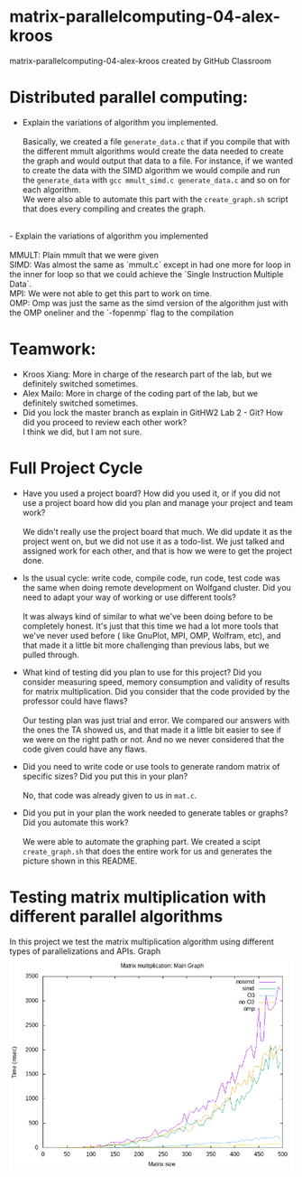 # matrix-parallelcomputing-04-alex-kroos
matrix-parallelcomputing-04-alex-kroos created by GitHub Classroom



# Distributed parallel computing:
- Explain the variations of algorithm you implemented.<br><br>
Basically, we created a file `generate_data.c` that if you compile that with the different mmult algorithms would create the data needed to create the graph and would output that data to a file. For instance, if we wanted to create the data with the SIMD algorithm we would compile and run the `generate_data` with `gcc mmult_simd.c generate_data.c` and so on for each algorithm. <br>
We were also able to automate this part with the `create_graph.sh` script that does every compiling  and creates the graph.
<br>
- Explain the variations of algorithm you implemented<br><br>
MMULT: Plain mmult that we were given<br>
SIMD: Was almost the same as `mmult.c` except in had one more for loop in the inner for loop so that we could achieve the `Single Instruction Multiple Data`.<br>
MPI: We were not able to get this part to work on time.<br>
OMP: Omp was just the same as the simd version of the algorithm just with the OMP oneliner and the `-fopenmp` flag to the compilation<br>

# Teamwork:
- Kroos Xiang: More in charge of the research part of the lab, but we definitely switched sometimes. 
- Alex Mailo: More in charge of the coding part of the lab, but we definitely switched sometimes. 
- Did you lock the master branch as explain in GitHW2 Lab 2 - Git? How did you proceed to review each other work?<br>
I think we did, but I am not sure.

# Full Project Cycle
- Have you used a project board? How did you used it, or if you did not use a project board how did you plan and manage your project and team work?<br><br>
We didn't really use the project board that much. We did update it as the project went on, but we did not use it as a todo-list. We just talked and assigned
work for each other, and that is how we were to get the project done.

- Is the usual cycle: write code, compile code,  run code, test code was the same when doing remote development on Wolfgand cluster. Did you need to adapt your way of working or use different tools?<br><br>
It was always kind of similar to what we've been doing before to be completely honest. It's just that this time we had a lot more tools that we've never
used before ( like GnuPlot, MPI, OMP, Wolfram, etc), and that made it a little bit more challenging than previous labs, but we pulled through.

- What kind of testing did you plan to use for this project? Did you consider measuring speed, memory consumption and validity of results for matrix multiplication. Did you consider that the code provided by the professor could have flaws? <br><br>
Our testing plan was just trial and error. We compared our answers with the ones the TA showed us, and that made it a little bit easier to see if we were on the right path or not. And no we never considered that the code given could have any flaws.

- Did you need to write code or use tools to generate random matrix of specific sizes? Did you put this in your plan? <br><br>
No, that code was already given to us in `mat.c`.

- Did you put in your plan the work needed to generate tables or graphs? Did you automate this work?  <br><br>
We were able to automate the graphing part. We created a scipt `create_graph.sh` that does the entire work for us and generates the picture shown in this README.





# Testing matrix multiplication with different parallel algorithms
In this project we test the matrix multiplication algorithm using different  types of parallelizations
and APIs. 
Graph
<img src='photos/main.png'/>
